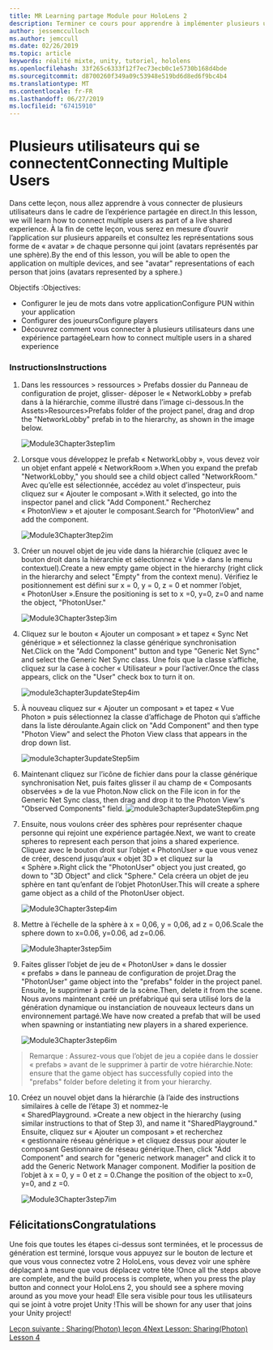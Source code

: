 ```yaml
---
title: MR Learning partage Module pour HoloLens 2
description: Terminer ce cours pour apprendre à implémenter plusieurs utilisateurs les expériences partagées au sein d’une application de HoloLens 2.
author: jessemcculloch
ms.author: jemccull
ms.date: 02/26/2019
ms.topic: article
keywords: réalité mixte, unity, tutoriel, hololens
ms.openlocfilehash: 33f265c6333f12f7ec73ecb0c1e5730b168d4bde
ms.sourcegitcommit: d8700260f349a09c53948e519bd6d8ed6f9bc4b4
ms.translationtype: MT
ms.contentlocale: fr-FR
ms.lasthandoff: 06/27/2019
ms.locfileid: "67415910"
---
```

# <a name="connecting-multiple-users"></a><span data-ttu-id="5cf7c-104">**Plusieurs utilisateurs qui se connectent**</span><span class="sxs-lookup"><span data-stu-id="5cf7c-104">**Connecting Multiple Users**</span></span> 

<span data-ttu-id="5cf7c-105">Dans cette leçon, nous allez apprendre à vous connecter de plusieurs utilisateurs dans le cadre de l’expérience partagée en direct.</span><span class="sxs-lookup"><span data-stu-id="5cf7c-105">In this lesson, we will learn how to connect multiple users as part of a live shared experience.</span></span> <span data-ttu-id="5cf7c-106">À la fin de cette leçon, vous serez en mesure d’ouvrir l’application sur plusieurs appareils et consultez les représentations sous forme de « avatar » de chaque personne qui joint (avatars représentés par une sphère).</span><span class="sxs-lookup"><span data-stu-id="5cf7c-106">By the end of this lesson, you will be able to open the application on multiple devices, and see "avatar" representations of each person that joins (avatars represented by a sphere.)</span></span> 

<span data-ttu-id="5cf7c-107">Objectifs :</span><span class="sxs-lookup"><span data-stu-id="5cf7c-107">Objectives:</span></span>

- <span data-ttu-id="5cf7c-108">Configurer le jeu de mots dans votre application</span><span class="sxs-lookup"><span data-stu-id="5cf7c-108">Configure PUN within your application</span></span>
- <span data-ttu-id="5cf7c-109">Configurer des joueurs</span><span class="sxs-lookup"><span data-stu-id="5cf7c-109">Configure players</span></span>
- <span data-ttu-id="5cf7c-110">Découvrez comment vous connecter à plusieurs utilisateurs dans une expérience partagée</span><span class="sxs-lookup"><span data-stu-id="5cf7c-110">Learn how to connect multiple users in a shared experience</span></span>

### <a name="instructions"></a><span data-ttu-id="5cf7c-111">Instructions</span><span class="sxs-lookup"><span data-stu-id="5cf7c-111">Instructions</span></span>

1. <span data-ttu-id="5cf7c-112">Dans les ressources > ressources > Prefabs dossier du Panneau de configuration de projet, glisser- déposer le « NetworkLobby » prefab dans à la hiérarchie, comme illustré dans l’image ci-dessous.</span><span class="sxs-lookup"><span data-stu-id="5cf7c-112">In the Assets>Resources>Prefabs folder of the project panel, drag and drop the "NetworkLobby" prefab in to the hierarchy, as shown in the image below.</span></span>


   ![Module3Chapter3step1im](images/module3chapter3step1im.PNG)

2. <span data-ttu-id="5cf7c-114">Lorsque vous développez le prefab « NetworkLobby », vous devez voir un objet enfant appelé « NetworkRoom ».</span><span class="sxs-lookup"><span data-stu-id="5cf7c-114">When you expand the prefab "NetworkLobby," you should see a child object called "NetworkRoom."</span></span> <span data-ttu-id="5cf7c-115">Avec qu’elle est sélectionnée, accédez au volet d’inspecteur, puis cliquez sur « Ajouter le composant ».</span><span class="sxs-lookup"><span data-stu-id="5cf7c-115">With it selected, go into the inspector panel and click "Add Component."</span></span> <span data-ttu-id="5cf7c-116">Recherchez « PhotonView » et ajouter le composant.</span><span class="sxs-lookup"><span data-stu-id="5cf7c-116">Search for "PhotonView" and add the component.</span></span>

   ![Module3Chapter3tep2im](images/module3chapter3step2im.PNG)

3. <span data-ttu-id="5cf7c-118">Créer un nouvel objet de jeu vide dans la hiérarchie (cliquez avec le bouton droit dans la hiérarchie et sélectionnez « Vide » dans le menu contextuel).</span><span class="sxs-lookup"><span data-stu-id="5cf7c-118">Create a new empty game object in the hierarchy (right click in the hierarchy and select "Empty" from the context menu).</span></span> <span data-ttu-id="5cf7c-119">Vérifiez le positionnement est défini sur x = 0, y = 0, z = 0 et nommer l’objet, « PhotonUser ».</span><span class="sxs-lookup"><span data-stu-id="5cf7c-119">Ensure the positioning is set to x =0, y=0, z=0 and name the object, "PhotonUser."</span></span>

   ![Module3Chapter3step3im](images/module3chapter3step3im.PNG)

4. <span data-ttu-id="5cf7c-121">Cliquez sur le bouton « Ajouter un composant » et tapez « Sync Net générique » et sélectionnez la classe générique synchronisation Net.</span><span class="sxs-lookup"><span data-stu-id="5cf7c-121">Click on the "Add Component" button and type "Generic Net Sync" and select the Generic Net Sync class.</span></span> <span data-ttu-id="5cf7c-122">Une fois que la classe s’affiche, cliquez sur la case à cocher « Utilisateur » pour l’activer.</span><span class="sxs-lookup"><span data-stu-id="5cf7c-122">Once the class appears, click on the "User" check box to turn it on.</span></span> 

   ![module3chapter3updateStep4im](images/module3chapter3updateStep4im.png)

5. <span data-ttu-id="5cf7c-124">À nouveau cliquez sur « Ajouter un composant » et tapez « Vue Photon » puis sélectionnez la classe d’affichage de Photon qui s’affiche dans la liste déroulante.</span><span class="sxs-lookup"><span data-stu-id="5cf7c-124">Again click on "Add Component" and then type "Photon View" and select the Photon View class that appears in the drop down list.</span></span>

   ![module3chapter3updateStep5im](images/module3chapter3updateStep5im.png)

6. <span data-ttu-id="5cf7c-126">Maintenant cliquez sur l’icône de fichier dans pour la classe générique synchronisation Net, puis faites glisser il au champ de « Composants observées » de la vue Photon.</span><span class="sxs-lookup"><span data-stu-id="5cf7c-126">Now click on the File icon in for the Generic Net Sync class, then drag and drop it to the Photon View's "Observed Components" field.</span></span> ![module3chapter3updateStep6im.png](images/module3chapter3updateStep6im.png) 

7. <span data-ttu-id="5cf7c-128">Ensuite, nous voulons créer des sphères pour représenter chaque personne qui rejoint une expérience partagée.</span><span class="sxs-lookup"><span data-stu-id="5cf7c-128">Next, we want to create spheres to represent each person that joins a shared experience.</span></span> <span data-ttu-id="5cf7c-129">Cliquez avec le bouton droit sur l’objet « PhotonUser » que vous venez de créer, descend jusqu’aux « objet 3D » et cliquez sur la « Sphère ».</span><span class="sxs-lookup"><span data-stu-id="5cf7c-129">Right click the "PhotonUser" object you just created, go down to "3D Object" and click "Sphere."</span></span> <span data-ttu-id="5cf7c-130">Cela créera un objet de jeu sphère en tant qu’enfant de l’objet PhotonUser.</span><span class="sxs-lookup"><span data-stu-id="5cf7c-130">This will create a sphere game object as a child of the PhotonUser object.</span></span>

   ![Module3Chapter3step4im](images/module3chapter3step4im.PNG)

8. <span data-ttu-id="5cf7c-132">Mettre à l’échelle de la sphère à x = 0,06, y = 0,06, ad z = 0,06.</span><span class="sxs-lookup"><span data-stu-id="5cf7c-132">Scale the sphere down to x=0.06, y=0.06, ad z=0.06.</span></span>

   ![Module3hapter3step5im](images/module3chapter3step5im.PNG)

9. <span data-ttu-id="5cf7c-134">Faites glisser l’objet de jeu de « PhotonUser » dans le dossier « prefabs » dans le panneau de configuration de projet.</span><span class="sxs-lookup"><span data-stu-id="5cf7c-134">Drag the "PhotonUser" game object into the "prefabs" folder in the project panel.</span></span> <span data-ttu-id="5cf7c-135">Ensuite, le supprimer à partir de la scène.</span><span class="sxs-lookup"><span data-stu-id="5cf7c-135">Then, delete it from the scene.</span></span> <span data-ttu-id="5cf7c-136">Nous avons maintenant créé un préfabriqué qui sera utilisé lors de la génération dynamique ou instanciation de nouveaux lecteurs dans un environnement partagé.</span><span class="sxs-lookup"><span data-stu-id="5cf7c-136">We have now created a prefab that will be used when spawning or instantiating new players in a shared experience.</span></span>

   ![Module3Chapter3step6im](images/module3chapter3step6im.PNG)

> <span data-ttu-id="5cf7c-138">Remarque : Assurez-vous que l’objet de jeu a copiée dans le dossier « prefabs » avant de le supprimer à partir de votre hiérarchie.</span><span class="sxs-lookup"><span data-stu-id="5cf7c-138">Note: ensure that the game object has successfully copied into the "prefabs" folder before deleting it from your hierarchy.</span></span>

10. <span data-ttu-id="5cf7c-139">Créez un nouvel objet dans la hiérarchie (à l’aide des instructions similaires à celle de l’étape 3) et nommez-le « SharedPlayground. »</span><span class="sxs-lookup"><span data-stu-id="5cf7c-139">Create a new object in the hierarchy (using similar instructions to that of Step 3), and name it "SharedPlayground."</span></span> <span data-ttu-id="5cf7c-140">Ensuite, cliquez sur « Ajouter un composant » et recherchez « gestionnaire réseau générique » et cliquez dessus pour ajouter le composant Gestionnaire de réseau générique.</span><span class="sxs-lookup"><span data-stu-id="5cf7c-140">Then, click "Add Component" and search for "generic network manager" and click it to add the Generic Network Manager component.</span></span> <span data-ttu-id="5cf7c-141">Modifier la position de l’objet à x = 0, y = 0 et z = 0.</span><span class="sxs-lookup"><span data-stu-id="5cf7c-141">Change the position of the object to x=0, y=0, and z =0.</span></span>

    ![Module3Chapter3step7im](images/module3chapter3step7im.PNG)


## <a name="congratulations"></a><span data-ttu-id="5cf7c-143">Félicitations</span><span class="sxs-lookup"><span data-stu-id="5cf7c-143">Congratulations</span></span>

<span data-ttu-id="5cf7c-144">Une fois que toutes les étapes ci-dessus sont terminées, et le processus de génération est terminé, lorsque vous appuyez sur le bouton de lecture et que vous vous connectez votre 2 HoloLens, vous devez voir une sphère déplaçant à mesure que vous déplacez votre tête !</span><span class="sxs-lookup"><span data-stu-id="5cf7c-144">Once all the steps above are complete, and the build process is complete, when you press the play button and connect your HoloLens 2, you should see a sphere moving around as you move your head!</span></span> <span data-ttu-id="5cf7c-145">Elle sera visible pour tous les utilisateurs qui se joint à votre projet Unity !</span><span class="sxs-lookup"><span data-stu-id="5cf7c-145">This will be shown for any user that joins your Unity project!</span></span>

<span data-ttu-id="5cf7c-146">[Leçon suivante : Sharing(Photon) leçon 4](mrlearning-sharing(photon)-ch4.md)</span><span class="sxs-lookup"><span data-stu-id="5cf7c-146">[Next Lesson: Sharing(Photon) Lesson 4](mrlearning-sharing(photon)-ch4.md)</span></span>

